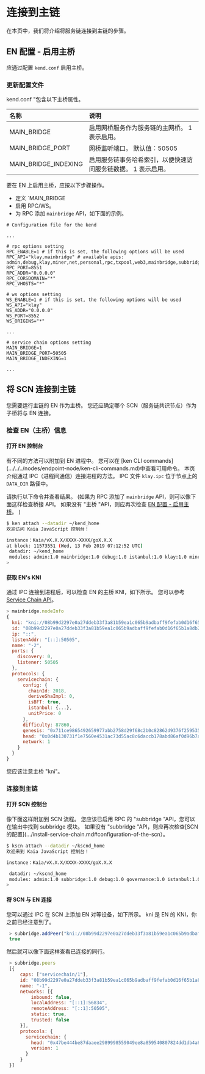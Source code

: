 # 连接到主链

在本页中，我们将介绍将服务链连接到主链的步骤。

## EN 配置 - 启用主桥<a id="en-configuration-enable-main-bridge"></a>

应通过配置 `kend.conf` 启用主桥。

### 更新配置文件<a id="update-the-configuration-file"></a>

kend.conf "包含以下主桥属性。

| 名称                                                             | 说明                               |
| :------------------------------------------------------------- | :------------------------------- |
| MAIN_BRIDGE                               | 启用网桥服务作为服务链的主网桥。 1 表示启用。         |
| MAIN_BRIDGE_PORT     | 网桥监听端口。 默认值：50505                |
| MAIN_BRIDGE_INDEXING | 启用服务链事务哈希索引，以便快速访问服务链数据。 1 表示启用。 |

要在 EN 上启用主桥，应按以下步骤操作。

- 定义 \`MAIN_BRIDGE
- 启用 RPC/WS。
- 为 RPC 添加 `mainbridge` API，如下面的示例。

```text
# Configuration file for the kend

...

# rpc options setting
RPC_ENABLE=1 # if this is set, the following options will be used
RPC_API="klay,mainbridge" # available apis: admin,debug,klay,miner,net,personal,rpc,txpool,web3,mainbridge,subbridge
RPC_PORT=8551
RPC_ADDR="0.0.0.0"
RPC_CORSDOMAIN="*"
RPC_VHOSTS="*"

# ws options setting
WS_ENABLE=1 # if this is set, the following options will be used
WS_API="klay" 
WS_ADDR="0.0.0.0"
WS_PORT=8552
WS_ORIGINS="*"

...

# service chain options setting
MAIN_BRIDGE=1
MAIN_BRIDGE_PORT=50505
MAIN_BRIDGE_INDEXING=1

...
```

## 将 SCN 连接到主链<a id="connect-scn-to-the-main-chain"></a>

您需要运行主链的 EN 作为主桥。 您还应确定哪个 SCN（服务链共识节点）作为子桥将与 EN 连接。

### 检查 EN（主桥）信息<a id="check-en-(main-bridge)-information"></a>

#### 打开 EN 控制台<a id="open-en-console"></a>

有不同的方法可以附加到 EN 进程中。 您可以在 [ken CLI commands] (.../../../nodes/endpoint-node/ken-cli-commands.md)中查看可用命令。 本页介绍通过 IPC（进程间通信）连接进程的方法。 IPC 文件 `klay.ipc` 位于节点上的 `DATA_DIR` 路径中。

请执行以下命令并查看结果。 (如果为 RPC 添加了 `mainbridge` API，则可以像下面这样检查桥接 API。 如果没有 "主桥 "API，则应再次检查 [EN 配置 - 启用主桥](#en-configuration-enable-main-bridge)。 )

```bash
$ ken attach --datadir ~/kend_home
欢迎访问 Kaia JavaScript 控制台！

instance：Kaia/vX.X.X/XXXX-XXXX/goX.X.X
at block: 11573551 (Wed, 13 Feb 2019 07:12:52 UTC)
 datadir: ~/kend_home
 modules: admin:1.0 mainbridge:1.0 debug:1.0 istanbul:1.0 klay:1.0 miner:1.0 net:1.0 personal:1.0 rpc:1.0 txpool:1.0
>
```

#### 获取 EN's KNI<a id="get-the-ens-kni"></a>

通过 IPC 连接到进程后，可以检查 EN 的主桥 KNI，如下所示。 您可以参考 [Service Chain API](.../.../.../references/json-rpc/subbridge/add-peer)。

```javascript
> mainbridge.nodeInfo
{
  kni: "kni://08b99d2297e0a27ddeb33f3a81b59ea1c065b9adbaff9fefab0d16f65b1a8db22939a104c24447e9aca521c158922ca912476b544baf48995a382d88886e0a37@[::]:50505?discport=0",
  id: "08b99d2297e0a27ddeb33f3a81b59ea1c065b9adbaff9fefab0d16f65b1a8db22939a104c24447e9aca521c158922ca912476b544baf48995a382d88886e0a37",
  ip: "::",
  listenAddr: "[::]:50505",
  name: "-2",
  ports: {
    discovery: 0,
    listener: 50505
  },
  protocols: {
    servicechain: {
      config: {
        chainId: 2018,
        deriveShaImpl: 0,
        isBFT: true,
        istanbul: {...},
        unitPrice: 0
      },
      difficulty: 87860,
      genesis: "0x711ce9865492659977abb2758d29f68c2b0c82862d9376f25953579f64f95b58",
      head: "0x0d4b130731f1e7560e4531ac73d55ac8c6daccb178abd86af0d96b7aafded7c5",
      network: 1
    }
  }
}
```

您应该注意主桥 "kni"。

### 连接到主链<a id="connect-to-the-main-chain"></a>

#### 打开 SCN 控制台<a id="open-scn-console"></a>

像下面这样附加到 SCN 流程。 您应该已启用 RPC 的 "subbridge "API，您可以在输出中找到 subbridge 模块。 如果没有 "subbridge "API，则应再次检查[SCN 的配置](.../install-service-chain.md#configuration-of-the-scn）。

```bash
$ kscn attach --datadir ~/kscnd_home
欢迎来到 Kaia JavaScript 控制台！

instance：Kaia/vX.X.X/XXXX-XXXX/goX.X.X

 datadir: ~/kscnd_home
 modules: admin:1.0 subbridge:1.0 debug:1.0 governance:1.0 istanbul:1.0 klay:1.0 miner:1.0 net:1.0 personal:1.0 rpc:1.0 servicechain:1.0 txpool:1.0
>
```

#### 将 SCN 与 EN 连接<a id="connect-scn-with-en"></a>

您可以通过 IPC 在 SCN 上添加 EN 对等设备，如下所示。 kni 是 EN 的 KNI，你之前已经注意到了。

```javascript
 > subbridge.addPeer("kni://08b99d2297e0a27ddeb33f3a81b59ea1c065b9adbaff9fefab0d16f65b1a8db22939a104c24447e9aca521c158922ca912476b544baf48995a382d88886e0a37@[::]:50505?discport=0")
 true
```

然后就可以像下面这样查看已连接的同行。

```javascript
 > subbridge.peers
 [{
     caps: ["servicechain/1"],
     id: "08b99d2297e0a27ddeb33f3a81b59ea1c065b9adbaff9fefab0d16f65b1a8db22939a104c24447e9aca521c158922ca912476b544baf48995a382d88886e0a37",
     name: "-1",
     networks: [{
         inbound: false,
         localAddress: "[::1]:56834",
         remoteAddress: "[::1]:50505",
         static: true,
         trusted: false
     }],
     protocols: {
       servicechain: {
         head: "0x47be444be87daaee2989998559049ee8a859540807824dd1db4a80ea6cb42293",
         version: 1
       }
     }
 }]
```
